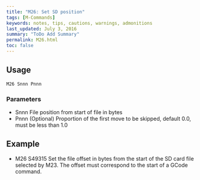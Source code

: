 ```yaml
---
title: "M26: Set SD position" 
tags: [M-Commands]
keywords: notes, tips, cautions, warnings, admonitions
last_updated: July 3, 2016
summary: "ToDo Add Summary"
permalink: M26.html
toc: false
---
```



## Usage ##
```
M26 Snnn Pnnn
```

### Parameters ###

+ Snnn File position from start of file in bytes
+ Pnnn (Optional) Proportion of the first move to be skipped, default 0.0, must be less than 1.0

## Example ##

+ M26 S49315
Set the file offset in bytes from the start of the SD card file selected by M23. The offset must correspond to the start of a GCode command.


